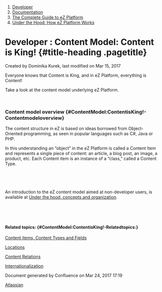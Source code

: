 1.  <span>[Developer](index.html)</span>
2.  <span>[Documentation](Documentation_31429504.html)</span>
3.  <span>[The Complete Guide to eZ
    Platform](The-Complete-Guide-to-eZ-Platform_31429526.html)</span>
4.  <span>[Under the Hood: How eZ Platform Works](31429659.html)</span>

<span id="title-text"> Developer : Content Model: Content is King! </span> {#title-heading .pagetitle}
==========================================================================

Created by <span class="author"> Dominika Kurek</span>, last modified on
Mar 15, 2017

Everyone knows that Content is King, and in eZ Platform, everything is
Content!

Take a look at the content model underlying eZ Platform.

 

### Content model overview {#ContentModel:ContentisKing!-Contentmodeloverview}

The content structure in eZ is based on ideas borrowed from
Object-Oriented programming, as seen in popular languages such as C\#,
Java or PHP.

In this understanding an “object” in the eZ Platform is called a Content
Item and represents <span class="DEF">a single piece of content: an
article, a blog post, an image, a product, etc.</span> Each Content item
is an instance of a “class,” called a Content Type.

 

 

<span
class="aui-icon aui-icon-small aui-iconfont-warning confluence-information-macro-icon"></span>
An introduction to the eZ content model aimed at non-developer users, is
available at [Under the hood, concepts and
organization](https://doc.ez.no/display/USER/2.+Under+the+hood%2C+concepts+and+organization).

 

 

#### Related topics: {#ContentModel:ContentisKing!-Relatedtopics:}

[Content items, Content Types and Fields](31430275.html)

[Locations](https://doc.ez.no/display/DEVELOPER/Repository#Repository-LocationsLocations)

[Content
Relations](Repository_31432023.html#Repository-ContentRelations)

[Internationalization](Internationalization_31429671.html)

Document generated by Confluence on Mar 24, 2017 17:19

[Atlassian](http://www.atlassian.com/)


